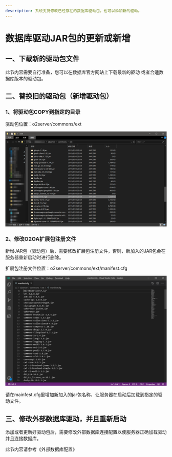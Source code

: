 ```yaml
---
description: 系统支持修改已经存在的数据库驱动包，也可以添加新的驱动。
---
```


# 数据库驱动JAR包的更新或新增

## 一、下载新的驱动包文件

此节内容需要自行准备，您可以在数据库官方网站上下载最新的驱动 或者合适数据库版本的驱动包。

## 二、替换旧的驱动包（新增驱动包）

### 1、将驱动包COPY到指定的目录

驱动包位置：o2server/commons/ext

![O2Server&#x6269;&#x5C55;&#x5305;&#x4F4D;&#x7F6E;](../../.gitbook/assets/qq-jie-tu-20190920154441.png)

### 2、修改O2OA扩展包注册文件

新增JAR包（驱动包）后，需要修改扩展包注册文件，否则，新加入的JAR包会在服务器重新启动时进行删除。

扩展包注册文件位置：o2server/commons/ext/manifest.cfg

![O2Server&#x6269;&#x5C55;&#x5305;&#x6CE8;&#x518C;&#x6587;&#x4EF6;](../../.gitbook/assets/qq-jie-tu-20190920154553.png)

请在mainfest.cfg里增加新加入的jar包名称，让服务器在启动后加载到指定的驱动文件。

## 三、修改外部数据库驱动，并且重新启动

添加或者更新好驱动包后，需要修改外部数据库连接配置以使服务器正确加载驱动并且连接数据库。

此节内容请参考《外部数据库配置》















#### 

